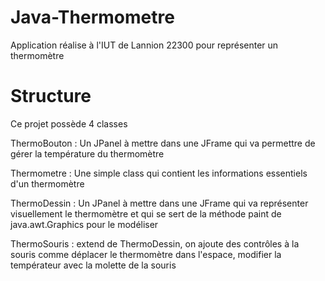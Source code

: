 Java-Thermometre
================

Application réalise à l'IUT de Lannion 22300 pour représenter un thermomètre


Structure
=========

Ce projet possède 4 classes

ThermoBouton : Un JPanel à mettre dans une JFrame qui va permettre de gérer la température du thermomètre

Thermometre : Une simple class qui contient les informations essentiels d'un thermomètre

ThermoDessin : Un JPanel à mettre dans une JFrame qui va représenter visuellement le thermomètre et qui se sert de la méthode paint de java.awt.Graphics pour le modéliser

ThermoSouris : extend de ThermoDessin, on ajoute des contrôles à la souris comme déplacer le thermomètre dans l'espace, modifier la températeur avec la molette de la souris
